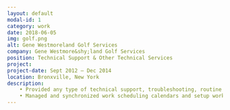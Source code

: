 ```yaml
---
layout: default
modal-id: 1
category: work
date: 2018-06-05
img: golf.png
alt: Gene Westmoreland Golf Services
company: Gene Westmore&shy;land Golf Services
position: Technical Support & Other Technical Services
project: 
project-date: Sept 2012 – Dec 2014
location: Bronxville, New York
description:    
    • Provided any type of technical support, troubleshooting, routine maintenance and emergency services. <br />
    • Managed and synchronized work scheduling calendars and setup workstations, work phones and other devices. 
---
```

